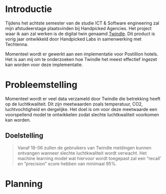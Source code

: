 # Introductie
Tijdens het achtste semester van de studie ICT & Software engineering zal mijn afstudeerstage plaatsvinden bij Handpicked Agencies. Het project waar ik aan zal werken is de digital twin genaamd [Twindle](https://demo.twindle.io/). Dit product is vorig jaar ontwikkeld door Handpicked Labs in samenwerking met Techtenna.

Momenteel wordt er gewerkt aan een implementatie voor Postillion hotels. Het is aan mij om te onderzoeken hoe Twindle het meest effectief ingezet kan worden voor deze implementatie.

# Probleemstelling
Momenteel wordt er veel data verzameld door Twindle die betrekking heeft op de luchtkwaliteit. Dit zijn meetwaarden zoals temperatuur, CO2, luchtvochtigheid en dergelijke. Het doel is om voor deze meetwaarde een voorspellend model te ontwikkelen zodat slechte luchtkwaliteit voorkomen kan worden.

## Doelstelling
> Vanaf 18-06 zullen de gebruikers van Twindle meldingen kunnen ontvangen wanneer slechte luchtkwaliteit wordt verwacht. Het machine learning model wat hiervoor wordt toegepast zal een “recall’ en “precision” score hebben van minimaal 95%. 

# Planning
